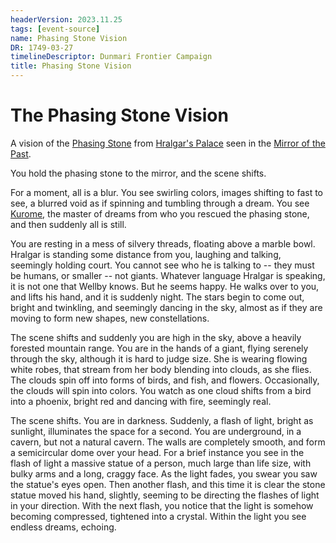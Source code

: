```yaml
---
headerVersion: 2023.11.25
tags: [event-source]
name: Phasing Stone Vision
DR: 1749-03-27
timelineDescriptor: Dunmari Frontier Campaign
title: Phasing Stone Vision
---
```

# The Phasing Stone Vision

A vision of the [Phasing Stone](<../../../things/magic-items/phasing-stones.md>) from [Hralgar's Palace](<../../../gazetteer/sentinel-range/hralgar-s-palace.md>) seen in the [Mirror of the Past](<../treasure/notable-items/mirror-of-the-past.md>).

You hold the phasing stone to the mirror, and the scene shifts.

For a moment, all is a blur. You see swirling colors, images shifting to fast to see, a blurred void as if spinning and tumbling through a dream. You see [Kurome](<../../../people/other-nonhumans/kurome.md>), the master of dreams from who you rescued the phasing stone, and then suddenly all is still.

You are resting in a mess of silvery threads, floating above a marble bowl. Hralgar is standing some distance from you, laughing and talking, seemingly holding court. You cannot see who he is talking to -- they must be humans, or smaller -- not giants. Whatever language Hralgar is speaking, it is not one that Wellby knows. But he seems happy. He walks over to you, and lifts his hand, and it is suddenly night. The stars begin to come out, bright and twinkling, and seemingly dancing in the sky, almost as if they are moving to form new shapes, new constellations. 

The scene shifts and suddenly you are high in the sky, above a heavily forested mountain range. You are in the hands of a giant, flying serenely through the sky, although it is hard to judge size. She is wearing flowing white robes, that stream from her body blending into clouds, as she flies. The clouds spin off into forms of birds, and fish, and flowers. Occasionally, the clouds will spin into colors. You watch as one cloud shifts from a bird into a phoenix, bright red and dancing with fire, seemingly real. 

The scene shifts. You are in darkness. Suddenly, a flash of light, bright as sunlight, illuminates the space for a second. You are underground, in a cavern, but not a natural cavern. The walls are completely smooth, and form a semicircular dome over your head. For a brief instance you see in the flash of light a massive statue of a person, much large than life size, with bulky arms and a long, craggy face. As the light fades, you swear you saw the statue's eyes open. Then another flash, and this time it is clear the stone statue moved his hand, slightly, seeming to be directing the flashes of light in your direction. With the next flash, you notice that the light is somehow becoming compressed, tightened into a crystal. Within the light you see endless dreams, echoing. 